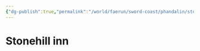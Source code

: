 ```yaml
---
{"dg-publish":true,"permalink":"/world/faerun/sword-coast/phandalin/stonehill-inn/"}
---
```


# Stonehill inn
